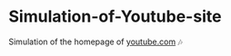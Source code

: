 # Simulation-of-Youtube-site

Simulation of the homepage of [youtube.com](https://www.youtube.com/) :notes:
